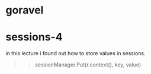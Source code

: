 # goravel

# sessions-4
in this lecture i found out how to store values in sessions.

>> sessionManager.Put(r.context(), key, value)